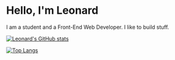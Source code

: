 # Hello, I'm Leonard

I am a student and a Front-End Web Developer. I like to build stuff.

[![Leonard's GitHub stats](https://github-readme-stats.vercel.app/api?username=leonardporteria)](https://github.com/anuraghazra/github-readme-stats)


[![Top Langs](https://github-readme-stats.vercel.app/api/top-langs/?username=leonardporteria)](https://github.com/anuraghazra/github-readme-stats)
